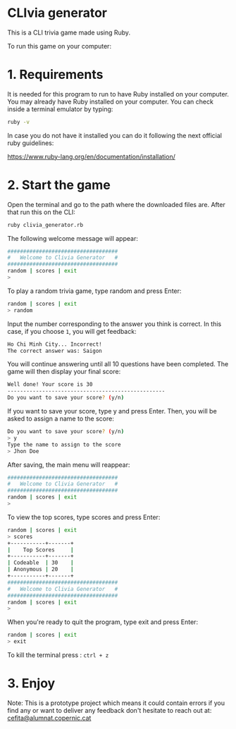 # CLIvia generator

This is a CLI trivia game made using Ruby. 

To run this game on your computer:

# 1. Requirements 
It is needed for this program to run to have Ruby installed on your computer.
You may already have Ruby installed on your computer. You can check inside a terminal emulator by typing:

```bash
ruby -v
```

In case you do not have it installed you can do it following the next official ruby guidelines: 

https://www.ruby-lang.org/en/documentation/installation/

# 2. Start the game

Open the terminal and go to the path where the downloaded files are. After that run this on the CLI:

```bash
ruby clivia_generator.rb
```
The following welcome message will appear:

```bash
###################################
#   Welcome to Clivia Generator   #
###################################
random | scores | exit
>
```

To play a random trivia game, type random and press Enter:

```bash
random | scores | exit
> random
```

Input the number corresponding to the answer you think is correct. In this case, if you choose ```1```, you will get feedback:

```bash
Ho Chi Minh City... Incorrect!
The correct answer was: Saigon
```

You will continue answering until all 10 questions have been completed. The game will then display your final score:

```bash
Well done! Your score is 30
--------------------------------------------------
Do you want to save your score? (y/n)
```

If you want to save your score, type y and press Enter. Then, you will be asked to assign a name to the score:

```bash
Do you want to save your score? (y/n)
> y
Type the name to assign to the score
> Jhon Doe
```

After saving, the main menu will reappear:

```bash
###################################
#   Welcome to Clivia Generator   #
###################################
random | scores | exit
>
```

To view the top scores, type scores and press Enter:

```bash
random | scores | exit
> scores
+-----------+-------+
|    Top Scores     |
+-----------+-------+
| Codeable  | 30    |
| Anonymous | 20    |
+-----------+-------+
###################################
#   Welcome to Clivia Generator   #
###################################
random | scores | exit
>
```

When you're ready to quit the program, type exit and press Enter:

```bash
random | scores | exit
> exit
```
To kill the terminal press : 
```ctrl + z```

# 3. Enjoy 

Note: This is a prototype project which means it could contain errors if you find any or want to deliver any feedback
don't hesitate to reach out at: cefita@alumnat.copernic.cat 


